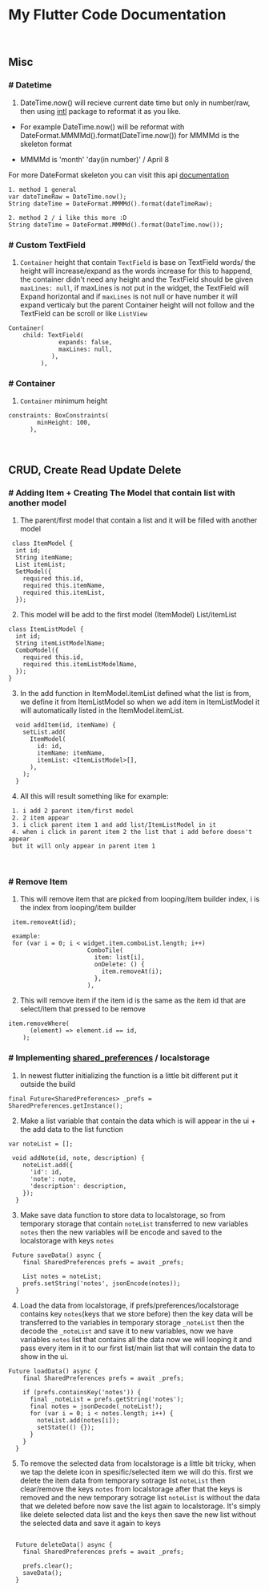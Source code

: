 # My Flutter Code Documentation 

<br />

## Misc

### # Datetime
1. DateTime.now() will recieve current date time but only in number/raw, then using [intl](https://pub.dev/packages/intl) package to reformat it as you like. 

- For example DateTime.now() will be reformat with DateFormat.MMMMd().format(DateTime.now()) for MMMMd is the skeleton format 

- MMMMd is 'month' 'day(in number)' / April 8

For more DateFormat skeleton you can visit this api [documentation](https://api.flutter.dev/flutter/intl/DateFormat-class.html) 

```
1. method 1 general
var dateTimeRaw = DateTime.now();
String dateTime = DateFormat.MMMMd().format(dateTimeRaw);

2. method 2 / i like this more :D
String dateTime = DateFormat.MMMMd().format(DateTime.now());
```

### # Custom TextField 
1. `Container` height that contain `TextField` is base on TextField words/ the height will increase/expand as the words increase for this to happend, the container didn't need any height and the TextField should be given `maxLines: null`, if maxLines is not put in the widget, the TextField will Expand horizontal and if `maxLines` is not null or have number it will expand verticaly but the parent Container height will not follow and the TextField can be scroll or like `ListView `
```
Container(
    child: TextField(               
              expands: false,
              maxLines: null,
            ),
         ),

```

### # Container
1. `Container` minimum height 
```
constraints: BoxConstraints(
        minHeight: 100,
      ),
```

<br />


## CRUD, Create Read Update Delete

### # Adding Item + Creating The Model that contain list with another model
1. The parent/first model that contain a list and it will be filled with another model
```
 class ItemModel {
  int id;
  String itemName;
  List itemList;
  SetModel({
    required this.id,
    required this.itemName,
    required this.itemList,
  });
```

2. This model will be add to the first model (ItemModel) List/itemList 
```
class ItemListModel {
  int id;
  String itemListModelName;
  ComboModel({
    required this.id,
    required this.itemListModelName,
  });
}
```

3. In the add function in ItemModel.itemList defined what the list is from, we define it from ItemListModel so when we add item in ItemListModel it will automatically listed in the ItemModel.itemList.

```
  void addItem(id, itemName) {
    setList.add(
      ItemModel(
        id: id,
        itemName: itemName,
        itemList: <ItemListModel>[],
      ),
    );
  }
```

4. All this will result something like for example:
```
 1. i add 2 parent item/first model
 2. 2 item appear
 3. i click parent item 1 and add list/ItemListModel in it
 4. when i click in parent item 2 the list that i add before doesn't appear 
 but it will only appear in parent item 1
```


<br />

### # Remove Item

1. This will remove item that are picked from looping/item builder index, i is the index from looping/item builder
```
 item.removeAt(id);
 
 example: 
 for (var i = 0; i < widget.item.comboList.length; i++)
                      ComboTile(
                        item: list[i],
                        onDelete: () {
                          item.removeAt(i);
                        },
                      ),
```

2. This will remove item if the item id is the same as the item id that are select/item that pressed to be remove
```
item.removeWhere(
      (element) => element.id == id,
    );
```

### # Implementing [shared_preferences](https://pub.dev/packages/shared_preferences) / localstorage
1. In newest flutter initializing the function is a little bit different put it outside the build
```
final Future<SharedPreferences> _prefs = SharedPreferences.getInstance();
```

2. Make a list variable that contain the data which is will appear in the ui + the add data to the list function
```
var noteList = [];

 void addNote(id, note, description) {
    noteList.add({
      'id': id,
      'note': note,
      'description': description,
    });
  }
```

3. Make save data function to store data to localstorage, so from temporary storage that contain `noteList` transferred to new variables `notes` then the new variables will be encode and saved to the localstorage with keys `notes`
```
 Future saveData() async {
    final SharedPreferences prefs = await _prefs;
    
    List notes = noteList;
    prefs.setString('notes', jsonEncode(notes));
  }
```

4. Load the data from localstorage, if prefs/preferences/localstorage contains key `notes`(keys that we store before) then the key data will be transferred to the variables in temporary storage `_noteList` then the decode the `_noteList` and save it to new variables, now we have variables `notes` list that contains all the data now we will looping it and pass every item in it to our first list/main list that will contain the data to show in the ui.
```
Future loadData() async {
    final SharedPreferences prefs = await _prefs;
    
    if (prefs.containsKey('notes')) {
      final _noteList = prefs.getString('notes');
      final notes = jsonDecode(_noteList!);
      for (var i = 0; i < notes.length; i++) {
        noteList.add(notes[i]);
        setState(() {});
      }
    }
  }
```

5. To remove the selected data from localstorage is a little bit tricky, when we tap the delete icon in spesific/selected item we will do this. first we delete the item data from temporary sotrage list `noteList` then clear/remove the keys `notes` from localstorage after that the keys is removed and the new temporary sotrage list `noteList` is without the data that we deleted before now save the list again to localstorage. 
It's simply like delete selected data list and the keys then save the new list without the selected data and save it again to keys
```

  Future deleteData() async {
    final SharedPreferences prefs = await _prefs;

    prefs.clear();
    saveData();
  }

```
